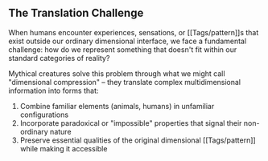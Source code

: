 ## The Translation Challenge

When humans encounter experiences, sensations, or [[Tags/pattern]]s that exist outside our ordinary dimensional interface, we face a fundamental challenge: how do we represent something that doesn't fit within our standard categories of reality?

Mythical creatures solve this problem through what we might call "dimensional compression" – they translate complex multidimensional information into forms that:

1. Combine familiar elements (animals, humans) in unfamiliar configurations
2. Incorporate paradoxical or "impossible" properties that signal their non-ordinary nature
3. Preserve essential qualities of the original dimensional [[Tags/pattern]] while making it accessible